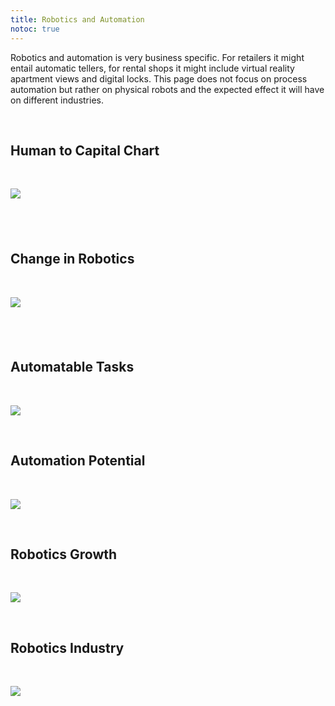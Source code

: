 ```yaml
---
title: Robotics and Automation
notoc: true
---
```


Robotics and automation is very business specific. For retailers it might entail automatic tellers, for rental shops it might include virtual reality apartment views and digital locks. This page does not focus on process automation but rather on physical robots and the expected effect it will have on different industries.

&nbsp;

## Human to Capital Chart

&nbsp;

![](https://d2mxuefqeaa7sj.cloudfront.net/s_79F831A99AF34EB63730B040B496E43047B63F1F718F95751AA8FB4E55E63318_1530939719347_file.png)

## &nbsp;

## Change in Robotics

&nbsp;

![](https://d2mxuefqeaa7sj.cloudfront.net/s_79F831A99AF34EB63730B040B496E43047B63F1F718F95751AA8FB4E55E63318_1530939813421_file.png)

## &nbsp;

## Automatable Tasks

&nbsp;

![](https://d2mxuefqeaa7sj.cloudfront.net/s_79F831A99AF34EB63730B040B496E43047B63F1F718F95751AA8FB4E55E63318_1530940066040_file.png)

&nbsp;

## Automation Potential

&nbsp;

![](https://d2mxuefqeaa7sj.cloudfront.net/s_79F831A99AF34EB63730B040B496E43047B63F1F718F95751AA8FB4E55E63318_1530940183058_file.png)

&nbsp;

## Robotics Growth

&nbsp;

![](https://d2mxuefqeaa7sj.cloudfront.net/s_79F831A99AF34EB63730B040B496E43047B63F1F718F95751AA8FB4E55E63318_1530940295249_file.png)

&nbsp;

## Robotics Industry

&nbsp;

![](https://d2mxuefqeaa7sj.cloudfront.net/s_79F831A99AF34EB63730B040B496E43047B63F1F718F95751AA8FB4E55E63318_1530940370203_file.png)